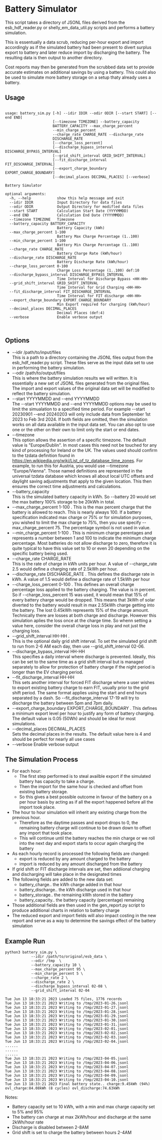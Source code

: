 # Battery Simulator

This script takes a directory of JSONL files derived from the esb_hdf_reader.py or shelly_em_data_util.py scripts and performs a battery simulation. 

This is essentually a data scrub, reducing per-hour export and import accordingly as if the simulated battery had been present to divert surplus export to battery and later reduce import by discharging the battery. The resulting data is then output to another directory. 

Cost reports may then be generated from the scrubbed data set to provide accurate estimates on additional savings by using a battery. This could also be used to simulate more battery storage on a setup thaty already uses a battery.

## Usage
```

usage: battery_sim.py [-h] --idir IDIR --odir ODIR [--start START] [--end END]
                      [--timezone TIMEZONE] --battery_capacity
                      BATTERY_CAPACITY --max_charge_percent
                      --min_charge_percent
                      --charge_rate CHARGE_RATE --discharge_rate
                      DISCHARGE_RATE
                      [--charge_loss_percent]
                      [--discharge_bypass_interval DISCHARGE_BYPASS_INTERVAL]
                      [--grid_shift_interval GRID_SHIFT_INTERVAL]
                      [--fit_discharge_interval FIT_DISCHARGE_INTERVAL]
                      [--export_charge_boundary EXPORT_CHARGE_BOUNDARY]
                      [--decimal_places DECIMAL_PLACES] [--verbose]

Battery Simulator

optional arguments:
  -h, --help            show this help message and exit
  --idir IDIR           Input Directory for data files
  --odir ODIR           Output Directory for modifled data files
  --start START         Calculation Start Date (YYYYMMDD)
  --end END             Calculation End Date (YYYYMMDD)
  --timezone TIMEZONE   Timezone
  --battery_capacity BATTERY_CAPACITY
                        Battery Capacity (kWh)
  --max_charge_percent 1-100
                        Battery Max Charge Percentage (1..100)
  --min_charge_percent 1-100
                        Battery Min Charge Percentage (1..100)
  --charge_rate CHARGE_RATE
                        Battery Charge Rate (kWh/hour)
  --discharge_rate DISCHARGE_RATE
                        Battery Discharge Rate (kWh/hour)
  --charge_loss_percent 0-100
                        Charge Loss Percentage (1..100) def:10
  --discharge_bypass_interval DISCHARGE_BYPASS_INTERVAL
                        Time Interval for Discharge Bypass <HH-HH>
  --grid_shift_interval GRID_SHIFT_INTERVAL
                        Time Interval for Grid Charging <HH-HH>
  --fit_discharge_interval FIT_DISCHARGE_INTERVAL
                        Time Interval for FIT discharge <HH-HH>
  --export_charge_boundary EXPORT_CHARGE_BOUNDARY
                        Min Export required for charging (kWh/hour)
  --decimal_places DECIMAL_PLACES
                        Decimal Places (def:4)
  --verbose             Enable verbose output



```

## Options
* --idir /path/to/input/files  
This is a path to a directory containing the JSONL files output from the esb_hdf_reader.py script. These files serve as the input data set to use in performing the battery simulation.
* --odir /path/to/output/files  
This is where the battery simulation results we will written. It is essentially a new set of JSONL files generated from the original files. The import and export values of the original data set will be modified to reflect the battery simulation.
* --start YYYYMMDD and --end YYYYMMDD  
The --start YYYYMMDD and --end YYYYMMDD options may be used to limit the simualation to a specified time period. For example --start 20230901 --end 20240203 will only include data from September 1st 2023 to Feb 3rd 2024. If both fields are omitted, then the simulation works on all data available in the input data set. You can also opt to use one or the other on their own to limit only the start or end dates.
* --timezone <named time zone>  
This option allows the assertion of a specific timezone. The default value is "Europe/Dublin". In most cases this need not be touched for any kind of processing for Ireland or the UK. The values used should confirm to the tzdata definition found in https://en.wikipedia.org/wiki/List_of_tz_database_time_zones. For example, to run this for Austria, you would use --timezone "Europe/Vienna". Those named definitions are represented in the universal tzdata database which knows all about local UTC offsets and daylight saving adjustments that apply to the given location. This then ensures the correct time adjustments and calculations.
* --battery_capacity <size>  
This is the simulated battery capacity in kWh. So --battery 20 would set the max battery 100% storage to be 20kWh in total. 
* --max_charge_percent 1-100 . 
This is the max percent charge that the battery is allowed to reach. This is nearly always 100. If a battery specification indicated max charge or 75% or for simulation purposes, you wished to limit the max charge to 75%, then you use specify --max_charge_percent 75. The percentage symbol is not used in value. 
* --min_charge_percent 1-100 . 
This is minimum charge perentages and represents a number between 1 and 100 to indicate the minimum charge percentage. Most batteries do not allow discharge to zero, therefore it is quite typical to have this value set to 10 or even 20 depending on the specific battery being used.
* --charge_rate CHARGE_RATE  
This is the rate of charge in kWh units per hour. A value of --charge_rate 2.5 would define a charging rate of 2.5kWh per hour.  
* --discharge_rate DISCHARGE_RATE . 
This defines the discharge rate in kWh. A value of 1.5 would define a discharge rate of 1.5kWh per hour
* --charge_loss_percent 0-100 . 
This defines an overall charge percentage loss applied to the battery charging. The value is in percent. So if --charge_loss_percent 15 was used, it would mean that 15% of every battery charge would be dropped. This means that 3kWh of solar diverted to the battery would result in max 2.55kWh charge getting into the battery. The lost 0.45kWh represents 15% of the charge amount. Technically there are losses at both charge and discharge. However this simulation aplies the loss once at the charge time. So whenn setting a value here, consider the overall charge loss in play and not just the charging loss.  
* --grid_shift_interval HH-HH .  
This is the optional daily grid shift interval. To set the simulated grid shift to run from 2-6 AM each day, then use --grid_shift_interval 02-06. 
* --discharge_bypass_interval HH-HH  
This specifies a daily interval where discharge is prevented. Ideally, this can be set to the same time as a grid shift interval but is managed separately to allow for protection of battery charge if the night period is longer than the EV charging period. 
* --fit_discharge_interval HH-HH  
This sets another interval for forced FIT discharge where a user wishes to export existing battery charge to earn FIT, usually prior to the grid shift period. The same format applies using the start and end hours separated by a dash. So --fit_discharge_interval 17-19 will try to discharge the battery between 5pm and 7pm daily.
* --export_charge_boundary EXPORT_CHARGE_BOUNDARY . 
This defines a minimum export level per hour to justify any form of battery charging. The default value is 0.05 (50Wh) and should be ideal for most simulations.
* --decimal_places DECIMAL_PLACES  
Sets the decimal places in the results. The default value here is 4 and should be perfect for nearly all use cases
* --verbose             Enable verbose output



## The Simulation Process
* For each hour: 
  - The first step performed is to steal availble export if the simulated battery has capacity to take a charge. 
  - Then the import for the same hour is checked and offset from existing battery storage. 
  - So this gives a best possible outcome in favour of the battery on a per hour basis by acting as if all the export happened before all the import took place. 
* The hour to hour simulation will inherit any existing charge from the previous hour. 
  - Therefore as the daytime passes and export drops to 0, the remaining battery charge will continue to be drawn down to offset any import that took place. 
  - This will continue until the battery reaches the min charge or we roll into the next day and export starts to occur again charging the battery
* As each hourly record is processed the following fields are changed:
  - export is reduced by any amount charged to the battery
  - import is reduced by any amount discharged from the battery
* If grid shift or FIT discharge intervals are set, then addiional charging and discharging will take place in the designated times
* The following fields are added to the new data set:
  - battery_charge.. the kWh charge added in that hour 
  - battery_discharge.. the kWh discharge used in that hour 
  - battery_storage.. the remaining kWh stored in the battery
  - battery_capacity.. the battery capacity (percentage) remaining
* Those additional fields are then used in the gen_report.py script to produce additional charts in relation to battery charge
* The reduced export and import fields will also impact costing in the new report and serve as a way to determine the savings effect of the battery simulation


## Example Run
```
python3 battery_sim.py \
            --idir /path/to/original/esb_data \
            --odir /tmp  \
            --battery_capacity 10 \
            --max_charge_percent 95 \
            --min_charge_percent 5 \
            --charge_rate 2 \
            --discharge_rate 2 \
            --discharge_bypass_interval 02-08 \
            --grid_shift_interval 02-04

Tue Jun 13 18:33:21 2023 Loaded 75 files, 1776 records
Tue Jun 13 18:33:21 2023 Writing to /tmp/2023-01-26.jsonl
Tue Jun 13 18:33:21 2023 Writing to /tmp/2023-01-27.jsonl
Tue Jun 13 18:33:21 2023 Writing to /tmp/2023-01-28.jsonl
Tue Jun 13 18:33:21 2023 Writing to /tmp/2023-01-29.jsonl
Tue Jun 13 18:33:21 2023 Writing to /tmp/2023-01-30.jsonl
Tue Jun 13 18:33:21 2023 Writing to /tmp/2023-01-31.jsonl
Tue Jun 13 18:33:21 2023 Writing to /tmp/2023-02-01.jsonl
Tue Jun 13 18:33:21 2023 Writing to /tmp/2023-02-02.jsonl
Tue Jun 13 18:33:21 2023 Writing to /tmp/2023-02-03.jsonl
Tue Jun 13 18:33:21 2023 Writing to /tmp/2023-02-04.jsonl
......
......
......
Tue Jun 13 18:33:21 2023 Writing to /tmp/2023-04-05.jsonl
Tue Jun 13 18:33:21 2023 Writing to /tmp/2023-04-06.jsonl
Tue Jun 13 18:33:21 2023 Writing to /tmp/2023-04-07.jsonl
Tue Jun 13 18:33:21 2023 Writing to /tmp/2023-04-08.jsonl
Tue Jun 13 18:33:21 2023 Writing to /tmp/2023-04-09.jsonl
Tue Jun 13 18:33:21 2023 Writing to /tmp/2023-04-10.jsonl
Tue Jun 13 18:33:21 2023 Final battery state.. charge:9.45kWh (94%) ovl_charge:84.08kWh (8 cycles) ovl_discharge:74.63kWh
```

Notes:
* Battery capacity set to 10 kWh, with a min and max charge capacity set to 5% and 95%
* The battery can charge at max 2kWh/hour and discharge at the same 2kWh/hour rate
* Discharge is disabled between 2-8AM 
* Grid shift is set to charge the battery between hours 2-4AM
